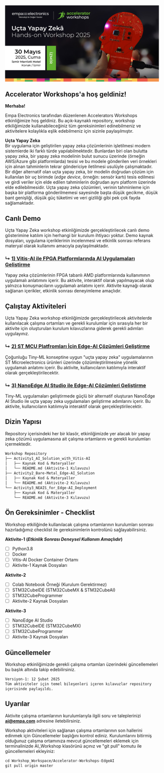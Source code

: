 <p align="center">
    <img src="./Additionals/Empa-Workshops-Template-Banner.jpg" alt="Accelerator Workshops" 
    style="display: block; margin: 0 auto"/>
</p>


## Accelerator Workshops'a hoş geldiniz!

**Merhaba!**

Empa Electronics tarafından düzenlenen Accelerators Workshops etkinliğimize hoş geldiniz. Bu açık-kaynaklı repository, workshop etkiliğimizde kullanabileceğiniz tüm gereksinimleri edinebilmeniz ve aktivitelere kolaylıkla eşlik edebilmeniz için sizinle paylaşılmıştır.

**Uçta Yapay Zeka**  
Bir uygulama için geliştirilen yapay zeka çözümlerinin işletilmesi modern sistemlerde iki farklı türde yapılabilmektedir. Bunlardan biri olan bulutta yapay zeka, bir yapay zeka modelinin bulut sunucu üzerinde (örneğin AWS/Azure gibi platformlarda) tesisi ve bu modele gönderilen veri örnekleri için alınan tahminlerin tekrar göndericiye iletilmesi usulüyle çalışmaktadır. Bir diğer alternatif olan uçta yapay zeka, bir modelin doğrudan çözüm için kullanılan bir uç birimde (_edge device_, örneğin: sensör kartı) tesis edilmesi ve girdi veriler için elde edilen tahminlerin doğrudan aynı platform üzerinde elde edilebilmesidir. Uçta yapay zeka çözümleri, verinin tahminleme için başka bir platforma gönderilmemesi sayesinde başta düşük gecikme, düşük bant genişliği, düşük güç tüketimi ve veri gizliliği gibi pek çok fayda sağlamaktadır.

## Canlı Demo
Uçta Yapay Zeka workshop etkinliğimizde gerçekleştirilecek canlı demo gösterimine katılım için herhangi bir kurulum ihtiyacı yoktur. Demo kaynak dosyaları, uygulama içeriklerinin incelenmesi ve etkinlik sonrası referans materyal olarak kullanımı amacıyla paylaşılmaktadır.

### ↳ [1) Vitis-AI ile FPGA Platformlarında AI Uygulamaları Geliştirme](Activity1_AI_Solution_with_Vitis-AI)
Yapay zeka çözümlerinin FPGA tabanlı AMD platformlarında kullanımının uygulamalı anlatımını içerir. Bu aktivite, interaktif olarak yapılmayacak olup yalnızca konuşmacıların uygulamalı anlatımı içerir. Aktivite kaynağı olarak sağlanan içerikler, etkinlik sonrası deneyimleme amaçlıdır.

## Çalıştay Aktiviteleri
Uçta Yapay Zeka workshop etkinliğimizde gerçekleştirilecek aktivitelerde kullanılacak çalışma ortamları ve gerekli kurulumlar için sırasıyla her bir aktivite için oluşturulan kurulum kılavuzlarına giderek gerekli adımları uygulayınız. 

### ↳ [2) ST MCU Platfromları İçin Edge-AI Çözümleri Geliştirme](Activity2_Bare-Metal_Edge-AI_Solution)
Çoğunluğu Tiny-ML konseptine uygun "uçta yapay zeka" uygulamalarının ST Microelectronics ürünleri üzerinde çözümleştirilmesine yönelik uygulamalı anlatımı içerir. Bu aktivite, kullanıcıların katılımıyla interaktif olarak gerçekleştirilecektir.
### ↳ [3) NanoEdge AI Studio ile Edge-AI Çözümleri Geliştirme](Activity3_NEAIS_for_Edge-AI_Deployment)
Tiny-ML uygulamaları geliştirmede güçlü bir alternatif oluşturan NanoEdge AI Studio ile uçta yapay zeka uygulamaları geliştirme adımlarını içerir. Bu aktivite, kullanıcıların katılımıyla interaktif olarak gerçekleştirilecektir.

## Dizin Yapısı

Repository içerisindeki her bir klasör, etkinliğimizde yer alacak bir yapay zeka çözümü uygulamasına ait çalışma ortamlarını ve gerekli kurulumları içermektedir.

```
Workshop Repository
├── Activity1_AI_Solution_with_Vitis-AI
│   ├── Kaynak Kod & Materyaller
│   └── README.md (Aktivite-1 Kılavuzu)
├── Activity2_Bare-Metal_Edge-AI_Solution
│   ├── Kaynak Kod & Materyaller
│   └── README.md (Aktivite-2 Kılavuzu)  
└── Activity3_NEAIS_for_Edge-AI_Deployment
    ├── Kaynak Kod & Materyaller
    └── README.md (Aktivite-3 Kılavuzu) 
```

## Ön Gereksinimler - Checklist
Workshop etkiliğinde kullanılacak çalışma ortamlarının kurulumları sonrası hazırladığımız checklist ile gereksinimlerin kontrolünü sağlayabilirsiniz.

**Aktivite-1  (_Etkinlik Sonrası Deneysel Kullanım Amaçlıdır_)**
- [ ] Python3.8
- [ ] Docker
- [ ] Vitis-AI Docker Container Ortamı
- [ ] Aktivite-1 Kaynak Dosyaları

**Aktivite-2**
- [ ] Colab Notebook Örneği (Kurulum Gerektirmez)
- [ ] STM32CubeIDE (STM32CubeMX & STM32CubeAI)
- [ ] STM32CubeProgrammer
- [ ] Aktivite-2 Kaynak Dosyaları

**Aktivite-3**
- [ ] NanoEdge AI Studio
- [ ] STM32CubeIDE (STM32CubeMX)
- [ ] STM32CubeProgrammer
- [ ] Aktivite-3 Kaynak Dosyaları

## Güncellemeler
Workshop etkinliğimizde gerekli çalışma ortamları üzerindeki güncellemeleri bu başlık altında takip edebilirsiniz.
```
Versiyon-1: 12 Şubat 2025  
Tüm aktiviteler için temel bileşenleri içeren kılavuzlar repository içerisinde paylaşıldı.
```

## Uyarılar

Aktivite çalışma ortamlarının kurulumlarıyla ilgili soru ve taleplerinizi **ai@empa.com** adresine iletebilirsiniz.

Workshop aktiviteleri için sağlanan çalışma ortamlarının son hallerini edinmek için Güncellemeler başlığını kontrol ediniz. Kurulumlarını bitirmiş olduğunuz çalışma ortamınıza mevcut güncellemeleri eklemek için terminalinizde AI_Workshop klasörünü açınız ve "git pull" komutu ile güncellemeleri ekleyiniz:
```
cd Workshop_Workspace/Accelerator-Workshops-EdgeAI
git pull origin master
```